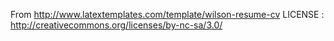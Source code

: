From http://www.latextemplates.com/template/wilson-resume-cv
LICENSE : http://creativecommons.org/licenses/by-nc-sa/3.0/

